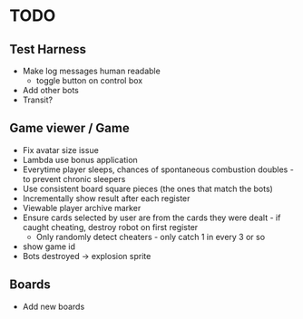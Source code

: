 # TODO

## Test Harness
- Make log messages human readable
    - toggle button on control box
- Add other bots 
- Transit?

## Game viewer / Game
- Fix avatar size issue
- Lambda use bonus application
- Everytime player sleeps, chances of spontaneous combustion doubles - to prevent chronic sleepers
- Use consistent board square pieces (the ones that match the bots)
- Incrementally show result after each register
- Viewable player archive marker
- Ensure cards selected by user are from the cards they were dealt - if caught cheating, destroy robot on first register
    - Only randomly detect cheaters - only catch 1 in every 3 or so
- show game id
- Bots destroyed -> explosion sprite

## Boards
- Add new boards